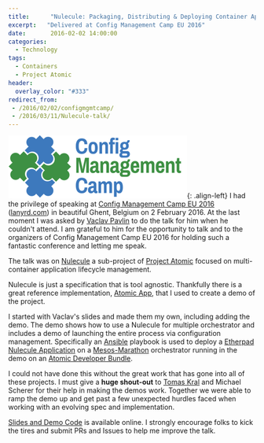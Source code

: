 ```yaml
---
title:      "Nulecule: Packaging, Distributing & Deploying Container Applications the Cloud Way"
excerpt:   "Delivered at Config Management Camp EU 2016"
date:       2016-02-02 14:00:00
categories:
  - Technology
tags:
  - Containers
  - Project Atomic
header:
  overlay_color: "#333"
redirect_from:
 - /2016/02/02/configmgmtcamp/
 - /2016/03/11/Nulecule-talk/
---
```


![Config Management Camp EU Logo](/img/2016/configmgmtcampeu2016-logo.png){: .align-left}
I had the privilege of speaking at [Config Management Camp EU
2016](https://cfgmgmtcamp.eu/schedule/speakers/BrianExelbierd.html)
([lanyrd.com](https://lanyrd.com/2016/cfgmgmtcamp/sdxytt/)) in
beautiful Ghent, Belgium on 2 February 2016.  At the last moment I
was asked by [Vaclav Pavlin](https://twitter.com/vpavlin) to do the
talk for him when he couldn't attend.  I am grateful to him for the
opportunity to talk and to the organizers of Config Management Camp
EU 2016 for holding such a fantastic conference and letting me
speak.

The talk was on
[Nulecule](https://github.com/projectatomic/nulecule/blob/master/docs/getting-started.md)
a sub-project of [Project Atomic](https://www.projectatomic.io)
focused on multi-container application lifecycle management.

Nulecule is just a specification that is tool agnostic.  Thankfully
there is a great reference implementation, [Atomic
App](https://github.com/projectatomic/atomicapp), that I used to
create a demo of the project.

I started with Vaclav's slides and made them my own, including
adding the demo.  The demo shows how to use a Nulecule for multiple
orchestrator and includes a demo of launching the entire process via
configuration management.  Specifically an
[Ansible](https://www.ansible.com) playbook is used to deploy a
[Etherpad Nulecule
Application](https://github.com/kadel/nulecule-library/tree/cfgmntcmp-etherpad/etherpad-centos7-atomicapp)
on a [Mesos-Marathon](https://mesosphere.github.io/marathon/)
orchestrator running in the demo on an [Atomic Developer
Bundle](https://github.com/projectatomic/adb-atomic-developer-bundle).

I could not have done this without the great work that has gone
into all of these projects.  I must give a **huge shout-out** to
[Tomas Kral](https://github.com/projectatomic/adb-atomic-developer-bundle)
and Michael Scherer for their help in making the demos work.  Together
we were able to ramp the demo up and get past a few unexpected
hurdles faced when working with an evolving spec and implementation.

[Slides and Demo Code](https://github.com/bexelbie/nulecule-talk-demo)
is available online.  I strongly encourage folks to kick the tires
and submit PRs and Issues to help me improve the talk.
